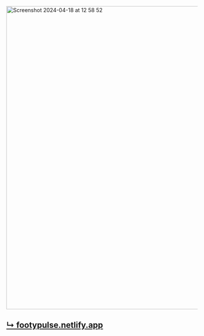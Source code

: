 <p float="left">
  <img width="800" alt="Screenshot 2024-04-18 at 12 58 52" src="https://github.com/luisrrv/footy-pulse/assets/69304255/3a4b8f6e-b2fc-4e75-ac89-d8e80021bd87">
</p>

## [↳ footypulse.netlify.app](https://footypulse.netlify.app/)
